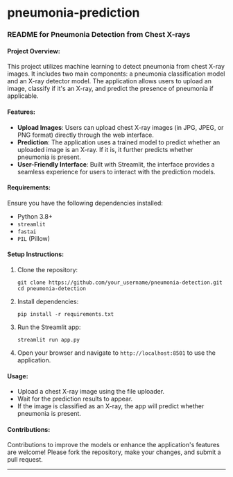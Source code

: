 # pneumonia-prediction

### README for Pneumonia Detection from Chest X-rays

#### Project Overview:
This project utilizes machine learning to detect pneumonia from chest X-ray images. It includes two main components: a pneumonia classification model and an X-ray detector model. The application allows users to upload an image, classify if it's an X-ray, and predict the presence of pneumonia if applicable.

#### Features:
- **Upload Images**: Users can upload chest X-ray images (in JPG, JPEG, or PNG format) directly through the web interface.
- **Prediction**: The application uses a trained model to predict whether an uploaded image is an X-ray. If it is, it further predicts whether pneumonia is present.
- **User-Friendly Interface**: Built with Streamlit, the interface provides a seamless experience for users to interact with the prediction models.

#### Requirements:
Ensure you have the following dependencies installed:
- Python 3.8+
- `streamlit`
- `fastai`
- `PIL` (Pillow)

#### Setup Instructions:
1. Clone the repository:
   ```
   git clone https://github.com/your_username/pneumonia-detection.git
   cd pneumonia-detection
   ```
2. Install dependencies:
   ```
   pip install -r requirements.txt
   ```
3. Run the Streamlit app:
   ```
   streamlit run app.py
   ```
4. Open your browser and navigate to `http://localhost:8501` to use the application.

#### Usage:
- Upload a chest X-ray image using the file uploader.
- Wait for the prediction results to appear.
- If the image is classified as an X-ray, the app will predict whether pneumonia is present.

#### Contributions:
Contributions to improve the models or enhance the application's features are welcome! Please fork the repository, make your changes, and submit a pull request.

---
